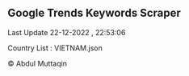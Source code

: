 

## Google Trends Keywords Scraper 
 
Last Update 22-12-2022 , 22:53:06

Country List :
VIETNAM.json



© Abdul Muttaqin 
